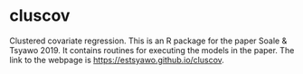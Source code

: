 # cluscov
Clustered covariate regression. This is an R package for the paper Soale & Tsyawo 2019. It contains routines for executing the models in the paper. The link to the webpage is https://estsyawo.github.io/cluscov. 
